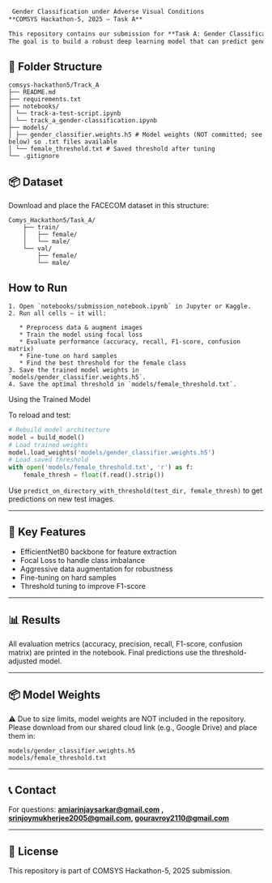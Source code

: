 ```markdown
 Gender Classification under Adverse Visual Conditions
**COMSYS Hackathon-5, 2025 – Task A**

This repository contains our submission for **Task A: Gender Classification**.  
The goal is to build a robust deep learning model that can predict gender (Female/Male) from face images captured under challenging conditions (blur, fog, low light, rain, etc.) using the **FACECOM** dataset.
````

## 📂 Folder Structure
````
comsys-hackathon5/Track_A
├── README.md
├── requirements.txt
├── notebooks/
│ └── track-a-test-script.ipynb
│ └── track_a_gender-classification.ipynb
├── models/
│ ├── gender_classifier.weights.h5 # Model weights (NOT committed; see below) so .txt files available
│ └── female_threshold.txt # Saved threshold after tuning
└── .gitignore
````

## 📦 Dataset

Download and place the FACECOM dataset in this structure:

````
Comys_Hackathon5/Task_A/
    ├── train/
    │   ├── female/
    │   └── male/
    └── val/
        ├── female/
        └── male/

````
## How to Run
````
1. Open `notebooks/submission_notebook.ipynb` in Jupyter or Kaggle.
2. Run all cells – it will:

   * Preprocess data & augment images
   * Train the model using focal loss
   * Evaluate performance (accuracy, recall, F1-score, confusion matrix)
   * Fine-tune on hard samples
   * Find the best threshold for the female class
3. Save the trained model weights in `models/gender_classifier.weights.h5`.
4. Save the optimal threshold in `models/female_threshold.txt`.

````

Using the Trained Model

To reload and test:

```python
# Rebuild model architecture
model = build_model()
# Load trained weights
model.load_weights('models/gender_classifier.weights.h5')
# Load saved threshold
with open('models/female_threshold.txt', 'r') as f:
    female_thresh = float(f.read().strip())
```

Use `predict_on_directory_with_threshold(test_dir, female_thresh)`
to get predictions on new test images.

---

## 📌 Key Features

* EfficientNetB0 backbone for feature extraction
* Focal Loss to handle class imbalance
* Aggressive data augmentation for robustness
* Fine-tuning on hard samples
* Threshold tuning to improve F1-score

---

## 📊 Results

All evaluation metrics (accuracy, precision, recall, F1-score, confusion matrix) are printed in the notebook.
Final predictions use the threshold-adjusted model.

---

## 📦 Model Weights

⚠️ Due to size limits, model weights are NOT included in the repository.
Please download from our shared cloud link (e.g., Google Drive) and place them in:

```
models/gender_classifier.weights.h5
models/female_threshold.txt
```

---

## 📞 Contact

For questions: **amiarinjaysarkar@gmail.com , srinjoymukherjee2005@gmail.com, gouravroy2110@gmail.com**

---

## 📝 License

This repository is part of COMSYS Hackathon-5, 2025 submission.
